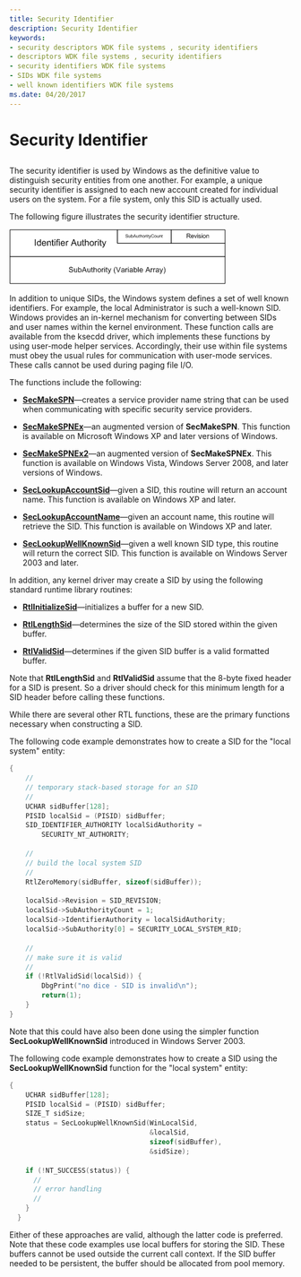 ```yaml
---
title: Security Identifier
description: Security Identifier
keywords:
- security descriptors WDK file systems , security identifiers
- descriptors WDK file systems , security identifiers
- security identifiers WDK file systems
- SIDs WDK file systems
- well known identifiers WDK file systems
ms.date: 04/20/2017
---
```


# Security Identifier


## <span id="ddk_security_identifier_if"></span><span id="DDK_SECURITY_IDENTIFIER_IF"></span>


The security identifier is used by Windows as the definitive value to distinguish security entities from one another. For example, a unique security identifier is assigned to each new account created for individual users on the system. For a file system, only this SID is actually used.

The following figure illustrates the security identifier structure.

![diagram illustrating the security identifier structure.](images/fssecurity-02.png)

In addition to unique SIDs, the Windows system defines a set of well known identifiers. For example, the local Administrator is such a well-known SID. Windows provides an in-kernel mechanism for converting between SIDs and user names within the kernel environment. These function calls are available from the ksecdd driver, which implements these functions by using user-mode helper services. Accordingly, their use within file systems must obey the usual rules for communication with user-mode services. These calls cannot be used during paging file I/O.

The functions include the following:

-   [**SecMakeSPN**](/previous-versions/ff556584(v=vs.85))—creates a service provider name string that can be used when communicating with specific security service providers.

-   [**SecMakeSPNEx**](/previous-versions/ff556585(v=vs.85))—an augmented version of **SecMakeSPN**. This function is available on Microsoft Windows XP and later versions of Windows.

-   [**SecMakeSPNEx2**](/previous-versions/ff556592(v=vs.85))—an augmented version of **SecMakeSPNEx**. This function is available on Windows Vista, Windows Server 2008, and later versions of Windows.

-   [**SecLookupAccountSid**](/previous-versions/ff556579(v=vs.85))—given a SID, this routine will return an account name. This function is available on Windows XP and later.

-   [**SecLookupAccountName**](/previous-versions/ff554795(v=vs.85))—given an account name, this routine will retrieve the SID. This function is available on Windows XP and later.

-   [**SecLookupWellKnownSid**](/previous-versions/ff556582(v=vs.85))—given a well known SID type, this routine will return the correct SID. This function is available on Windows Server 2003 and later.

In addition, any kernel driver may create a SID by using the following standard runtime library routines:

-   [**RtlInitializeSid**](/windows-hardware/drivers/ddi/ntifs/nf-ntifs-rtlinitializesid)—initializes a buffer for a new SID.

-   [**RtlLengthSid**](/windows-hardware/drivers/ddi/ntifs/nf-ntifs-rtllengthsid)—determines the size of the SID stored within the given buffer.

-   [**RtlValidSid**](/windows-hardware/drivers/ddi/ntifs/nf-ntifs-rtlvalidsid)—determines if the given SID buffer is a valid formatted buffer.

Note that **RtlLengthSid** and **RtlValidSid** assume that the 8-byte fixed header for a SID is present. So a driver should check for this minimum length for a SID header before calling these functions.

While there are several other RTL functions, these are the primary functions necessary when constructing a SID.

The following code example demonstrates how to create a SID for the "local system" entity:

```cpp
{
    //
    // temporary stack-based storage for an SID
    //
    UCHAR sidBuffer[128];
    PISID localSid = (PISID) sidBuffer;
    SID_IDENTIFIER_AUTHORITY localSidAuthority = 
        SECURITY_NT_AUTHORITY;

    //
    // build the local system SID
    //
    RtlZeroMemory(sidBuffer, sizeof(sidBuffer));
 
    localSid->Revision = SID_REVISION;
    localSid->SubAuthorityCount = 1;
    localSid->IdentifierAuthority = localSidAuthority;
    localSid->SubAuthority[0] = SECURITY_LOCAL_SYSTEM_RID;
 
    //
    // make sure it is valid
    //
    if (!RtlValidSid(localSid)) {
        DbgPrint("no dice - SID is invalid\n");
        return(1);
    }
}
```

Note that this could have also been done using the simpler function **SecLookupWellKnownSid** introduced in Windows Server 2003.

The following code example demonstrates how to create a SID using the **SecLookupWellKnownSid** function for the "local system" entity:

```cpp
{
    UCHAR sidBuffer[128];
    PISID localSid = (PISID) sidBuffer;
    SIZE_T sidSize;
    status = SecLookupWellKnownSid(WinLocalSid,
                                   &localSid,
                                   sizeof(sidBuffer),
                                   &sidSize);

    if (!NT_SUCCESS(status)) {
      //
      // error handling
      //
    }
  }
```

Either of these approaches are valid, although the latter code is preferred. Note that these code examples use local buffers for storing the SID. These buffers cannot be used outside the current call context. If the SID buffer needed to be persistent, the buffer should be allocated from pool memory.

 

